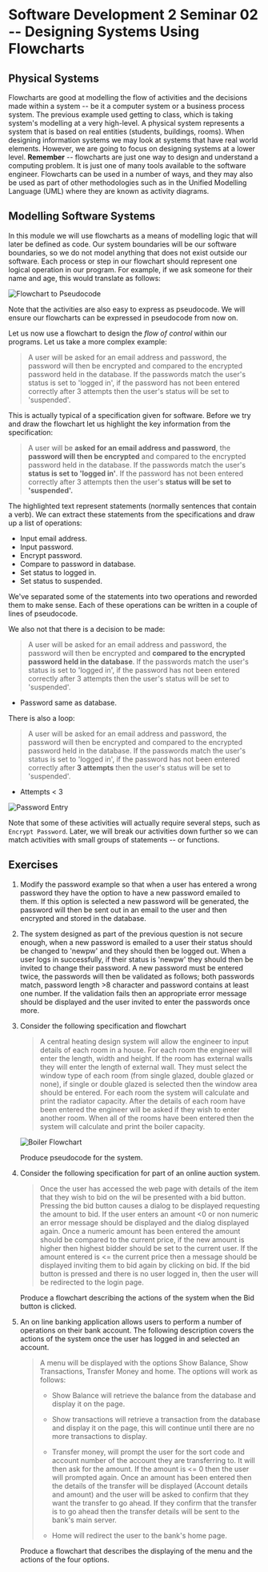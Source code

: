 # Software Development 2 Seminar 02 -- Designing Systems Using Flowcharts

## Physical Systems

Flowcharts are good at modelling the flow of activities and the decisions made within a system -- be it a computer system or a business process system. The previous example used getting to class, which is taking system's modelling at a very high-level. A physical system represents a system that is based on real entities (students, buildings, rooms). When designing information systems we may look at systems that have real world elements. However, we are going to focus on designing systems at a lower level. **Remember** -- flowcharts are just one way to design and understand a computing problem. It is just one of many tools available to the software engineer. Flowcharts can be used in a number of ways, and they may also be used as part of other methodologies such as in the Unified Modelling Language (UML) where they are known as activity diagrams.

## Modelling Software Systems

In this module we will use flowcharts as a means of modelling logic that will later be defined as code. Our system boundaries will be our software boundaries, so we do not model anything that does not exist outside our software. Each process or step in our flowchart should represent one logical operation in our program. For example, if we ask someone for their name and age, this would translate as follows:

![Flowchart to Pseudocode](flowchart-pseudocode.png)

Note that the activities are also easy to express as pseudocode. We will ensure our flowcharts can be expressed in pseudocode from now on.

Let us now use a flowchart to design the *flow of control* within our programs. Let us take a more complex example:

> A user will be asked for an email address and password, the password will then be encrypted and compared to the encrypted password held in the database. If the passwords match the user's status is set to 'logged in', if the password has not been entered correctly after 3 attempts then the user's status will be set to 'suspended'.

This is actually typical of a specification given for software. Before we try and draw the flowchart let us highlight the key information from the specification:

> A user will be **asked for an email address and password**, the **password will then be encrypted** and compared to the encrypted password held in the database. If the passwords match the user's **status is set to 'logged in'**. If the password has not been entered correctly after 3 attempts then the user's **status will be set to 'suspended'.**

The highlighted text represent statements (normally sentences that contain a verb). We can extract these statements from the specifications and draw up a list of operations:

- Input email address.
- Input password.
- Encrypt password.
- Compare to password in database.
- Set status to logged in.
- Set status to suspended.

We've separated some of the statements into two operations and reworded them to make sense. Each of these operations can be written in a couple of lines of pseudocode.

We also not that there is a decision to be made:

> A user will be asked for an email address and password, the password will then be encrypted and **compared to the encrypted password held in the database**. If the passwords match the user's status is set to 'logged in', if the password has not been entered correctly after 3 attempts then the user's status will be set to 'suspended'.

- Password same as database.

There is also a loop:

> A user will be asked for an email address and password, the password will then be encrypted and compared to the encrypted password held in the database. If the passwords match the user's status is set to 'logged in', if the password has not been entered correctly after **3 attempts** then the user's status will be set to 'suspended'.

- Attempts < 3

![Password Entry](password.png)

Note that some of these activities will actually require several steps, such as `Encrypt Password`. Later, we will break our activities down further so we can match activities with small groups of statements -- or functions.

## Exercises

1. Modify the password example so that when a user has entered a wrong password they have the option to have a new password emailed to them. If this option is selected a new password will be generated, the password will then be sent out in an email to the user and then encrypted and stored in the database.

2. The system designed as part of the previous question is not secure enough, when a new password is emailed to a user their status should be changed to 'newpw' and they should then be logged out. When a user logs in successfully, if their status is 'newpw' they should then be invited to change their password. A new password must be entered twice, the passwords will then be validated as follows; both passwords match, password length >8 character and password contains at least one number. If the validation fails then an appropriate error message should be displayed and the user invited to enter the passwords once more.

3. Consider the following specification and flowchart

   > A central heating design system will allow the engineer to input details of each room in a house. For each room the engineer will enter the length, width and height. If the room has external walls they will enter the length of external wall. They must select the window type of each room (from single glazed, double glazed or none), if single or double glazed is selected then the window area should be entered. For each room the system will calculate and print the radiator capacity. After the details of each room have been entered the engineer will be asked if they wish to enter another room. When all of the rooms have been entered then the system will calculate and print the boiler capacity.

   ![Boiler Flowchart](boiler.png)

   Produce pseudocode for the system.

4. Consider the following specification for part of an online auction system.

   > Once the user has accessed the web page with details of the item that they wish to bid on the wil be presented with a bid button. Pressing the bid button causes a dialog to be displayed requesting the amount to bid. If the user enters an amount <0 or non numeric an error message should be displayed and the dialog displayed again. Once a numeric amount has been entered the amount should be compared to the current price, if the new amount is higher then highest bidder should be set to the current user. If the amount entered is <= the current price then a message should be displayed inviting them to bid again by clicking on bid. If the bid button is pressed and there is no user logged in, then the user will be redirected to the login page.

   Produce a flowchart describing the actions of the system when the Bid button is clicked.

5. An on line banking application allows users to perform a number of operations on their bank account. The following description covers the actions of the system once the user has logged in and selected an account.

   > A menu will be displayed with the options Show Balance, Show Transactions, Transfer Money and home. The options will work as follows:
   >
   > - Show Balance will retrieve the balance from the database and display it on the page.
   >
   > - Show transactions will retrieve a transaction from the database and display it on the page, this will continue until there are no more transactions to display.
   > - Transfer money, will prompt the user for the sort code and account number of the account they are transferring to. It will then ask for the amount. If the amount is <= 0 then the user will prompted again. Once an amount has been entered then the details of the transfer will be displayed (Account details and amount) and the user will be asked to confirm that they want the transfer to go ahead. If they confirm that the transfer is to go ahead then the transfer details will be sent to the bank's main server.
   > - Home will redirect the user to the bank's home page.

   Produce a flowchart that describes the displaying of the menu and the actions of the four options.

